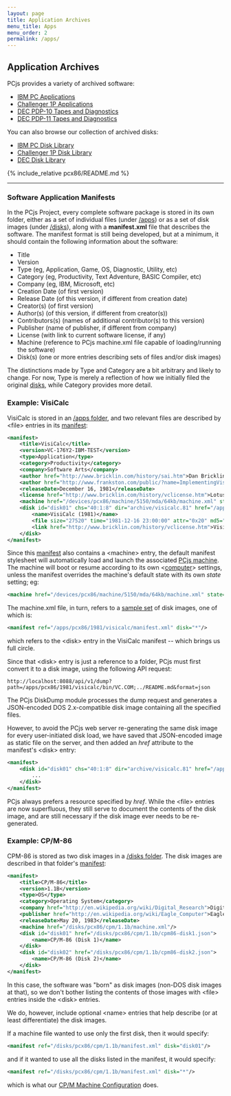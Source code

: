 ```yaml
---
layout: page
title: Application Archives
menu_title: Apps
menu_order: 2
permalink: /apps/
---
```


Application Archives
--------------------

PCjs provides a variety of archived software:

* [IBM PC Applications](pcx86/)
* [Challenger 1P Applications](c1p/)
* [DEC PDP-10 Tapes and Diagnostics](pdp10/)
* [DEC PDP-11 Tapes and Diagnostics](pdp11/)

You can also browse our collection of archived disks:

* [IBM PC Disk Library](/disks/pcx86/)
* [Challenger 1P Disk Library](/disks/c1p/)
* [DEC Disk Library](/disks/dec/)

{% include_relative pcx86/README.md %}

---

### Software Application Manifests

In the PCjs Project, every complete software package is stored in its own folder, either as a set of individual
files (under [/apps](/apps/)) or as a set of disk images (under [/disks](/disks/)), along with a **manifest.xml**
file that describes the software.  The manifest format is still being developed, but at a minimum, it should contain
the following information about the software:

- Title
- Version
- Type (eg, Application, Game, OS, Diagnostic, Utility, etc)
- Category (eg, Productivity, Text Adventure, BASIC Compiler, etc)
- Company (eg, IBM, Microsoft, etc)
- Creation Date (of first version)
- Release Date (of this version, if different from creation date)
- Creator(s) (of first version)
- Author(s) (of this version, if different from creator(s))
- Contributors(s) (names of additional contributor(s) to this version)
- Publisher (name of publisher, if different from company)
- License (with link to current software license, if any)
- Machine (reference to PCjs machine.xml file capable of loading/running the software)
- Disk(s) (one or more entries describing sets of files and/or disk images)

The distinctions made by Type and Category are a bit arbitrary and likely to change.  For now,
Type is merely a reflection of how we initially filed the original [disks](/disks/pcx86/), while Category
provides more detail.

### Example: VisiCalc

VisiCalc is stored in an [/apps folder](/apps/pcx86/1981/visicalc/), and two relevant files are
described by &lt;file&gt; entries in its [manifest](/apps/pcx86/1981/visicalc/manifest.xml):

```xml
<manifest>
    <title>VisiCalc</title>
    <version>VC-176Y2-IBM-TEST</version>
    <type>Application</type>
    <category>Productivity</category>
    <company>Software Arts</company>
	<author href="http://www.bricklin.com/history/sai.htm">Dan Bricklin</author>
	<author href="http://www.frankston.com/public/?name=ImplementingVisiCalc">Bob Frankston</author>
    <releaseDate>December 16, 1981</releaseDate>
	<license href="http://www.bricklin.com/history/vclicense.htm">Lotus Development</license>
    <machine href="/devices/pcx86/machine/5150/mda/64kb/machine.xml" state="/apps/pcx86/1981/visicalc/state.json"/>
	<disk id="disk01" chs="40:1:8" dir="archive/visicalc.81" href="/apps/pcx86/1981/visicalc/VISICALC1981.json" md5="5b77efdfb86aa747edb49811db75021d" md5json="b1a45cb769cf04daa259263a92bacf16">
		<name>VisiCalc (1981)</name>
		<file size="27520" time="1981-12-16 23:00:00" attr="0x20" md5="28997dfedb2440c6054d8be835be8634">VC.COM</file>
		<link href="http://www.bricklin.com/history/vclicense.htm">VisiCalc License</link>
	</disk>
</manifest>
```

Since this [manifest](/apps/pcx86/1981/visicalc/manifest.xml) also contains a &lt;machine&gt; entry,
the default manifest stylesheet will automatically load and launch the associated
[PCjs machine](/devices/pcx86/machine/5150/mda/64kb/machine.xml).  The machine will boot or resume according
to its own &lt;[computer](/docs/pcx86/computer/)&gt; settings, unless the manifest overrides the machine's
default state with its own *state* setting; eg:

```xml
<machine href="/devices/pcx86/machine/5150/mda/64kb/machine.xml" state="/apps/pcx86/1981/visicalc/state.json"/>
```

The machine.xml file, in turn, refers to a [sample set](/disks/pcx86/samples.xml) of disk images, one of which is:
 
```xml
<manifest ref="/apps/pcx86/1981/visicalc/manifest.xml" disk="*"/>
```

which refers to the &lt;disk&gt; entry in the VisiCalc manifest -- which brings us full circle.

Since that &lt;disk&gt; entry is just a reference to a folder, PCjs must first convert it to a disk image,
using the following API request:

	http://localhost:8088/api/v1/dump?path=/apps/pcx86/1981/visicalc/bin/VC.COM;../README.md&format=json

The PCjs DiskDump module processes the dump request and generates a JSON-encoded DOS 2.x-compatible disk image
containing all the specified files.

However, to avoid the PCjs web server re-generating the same disk image for every user-initiated disk load, we
have saved that JSON-encoded image as static file on the server, and then added an *href* attribute to the manifest's
&lt;disk&gt; entry:

```xml
<manifest>
	<disk id="disk01" chs="40:1:8" dir="archive/visicalc.81" href="/apps/pcx86/1981/visicalc/VISICALC1981.json" md5="5b77efdfb86aa747edb49811db75021d" md5json="b1a45cb769cf04daa259263a92bacf16">
        ...
    </disk>
</manifest>
```

PCjs always prefers a resource specified by *href*.  While the &lt;file&gt; entries are now superfluous, they
still serve to document the contents of the disk image, and are still necessary if the disk image ever needs to
be re-generated.

### Example: CP/M-86

CPM-86 is stored as two disk images in a [/disks folder](/disks/pcx86/cpm/1.1b/). The disk images are described in that
folder's [manifest](/disks/pcx86/cpm/1.1b/manifest.xml):

```xml
<manifest>
    <title>CP/M-86</title>
    <version>1.1B</version>
    <type>OS</type>
    <category>Operating System</category>
    <company href="http://en.wikipedia.org/wiki/Digital_Research">Digital Research</company>
    <publisher href="http://en.wikipedia.org/wiki/Eagle_Computer">Eagle Computer</publisher>
    <releaseDate>May 20, 1983</releaseDate>
    <machine href="/disks/pcx86/cpm/1.1b/machine.xml"/>
    <disk id="disk01" href="/disks/pcx86/cpm/1.1b/cpm86-disk1.json">
        <name>CP/M-86 (Disk 1)</name>
    </disk>
    <disk id="disk02" href="/disks/pcx86/cpm/1.1b/cpm86-disk2.json">
        <name>CP/M-86 (Disk 2)</name>
    </disk>
</manifest>
```

In this case, the software was "born" as disk images (non-DOS disk images at that), so we don't
bother listing the contents of those images with &lt;file&gt; entries inside the &lt;disk&gt; entries.

We do, however, include optional &lt;name&gt; entries that help describe (or at least differentiate)
the disk images.

If a machine file wanted to use only the first disk, then it would specify:

```xml
<manifest ref="/disks/pcx86/cpm/1.1b/manifest.xml" disk="disk01"/>
```

and if it wanted to use all the disks listed in the manifest, it would specify:

```xml
<manifest ref="/disks/pcx86/cpm/1.1b/manifest.xml" disk="*"/>
```

which is what our [CP/M Machine Configuration](/disks/pcx86/cpm/1.1b/machine.xml) does.
